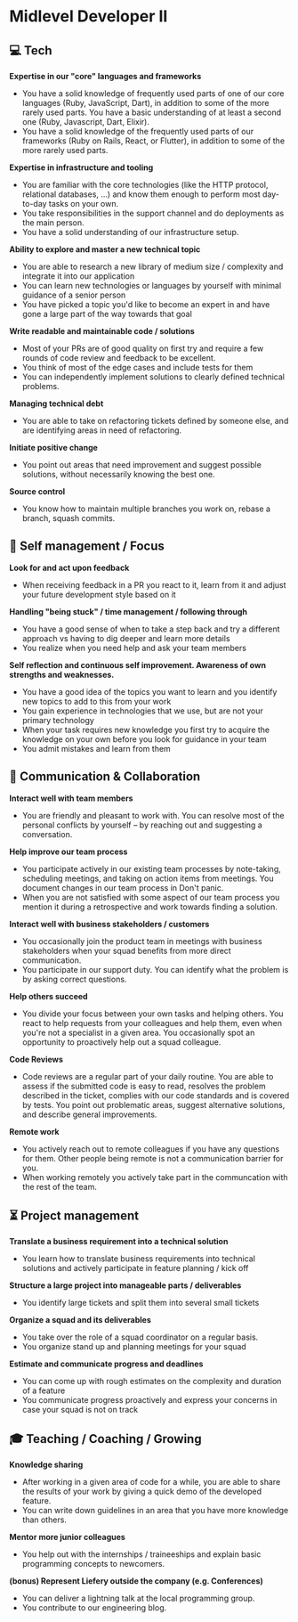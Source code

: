 # Midlevel Developer II


## 💻 Tech

**Expertise in our "core" languages and frameworks**
* You have a solid knowledge of frequently used parts of one of our core languages (Ruby, JavaScript, Dart), in addition to some of the more rarely used parts. You have a basic understanding of at least a second one (Ruby, Javascript, Dart, Elixir).
* You have a solid knowledge of the frequently used parts of our frameworks (Ruby on Rails, React, or Flutter), in addition to some of the more rarely used parts.

**Expertise in infrastructure and tooling**
* You are familiar with the core technologies (like the HTTP protocol, relational databases, …) and know them enough to perform most day-to-day tasks on your own.
* You take responsibilities in the support channel and do deployments as the main person.
* You have a solid understanding of our infrastructure setup.

**Ability to explore and master a new technical topic**
* You are able to research a new library of medium size / complexity and integrate it into our application
* You can learn new technologies or languages by yourself with minimal guidance of a senior person
* You have picked a topic you'd like to become an expert in and have gone a large part of the way towards that goal

**Write readable and maintainable code / solutions**
* Most of your PRs are of good quality on first try and require a few rounds of code review and feedback to be excellent.
* You think of most of the edge cases and include tests for them
* You can independently implement solutions to clearly defined technical problems.

**Managing technical debt**
* You are able to take on refactoring tickets defined by someone else, and are identifying areas in need of refactoring.

**Initiate positive change**
* You point out areas that need improvement and suggest possible solutions, without necessarily knowing the best one.

**Source control**
* You know how to maintain multiple branches you work on, rebase a branch, squash commits.


## 🎯 Self management / Focus

**Look for and act upon feedback**
* When receiving feedback in a PR you react to it, learn from it and adjust your future development style based on it

**Handling "being stuck" / time management / following through**
* You have a good sense of when to take a step back and try a different approach vs having to dig deeper and learn more details
* You realize when you need help and ask your team members

**Self reflection and continuous self improvement. Awareness of own strengths and weaknesses.**
* You have a good idea of the topics you want to learn and you identify new topics to add to this from your work
* You gain experience in technologies that we use, but are not your primary technology
* When your task requires new knowledge you first try to acquire the knowledge on your own before you look for guidance in your team
* You admit mistakes and learn from them


## 💬 Communication & Collaboration

**Interact well with team members**
* You are friendly and pleasant to work with. You can resolve most of the personal conflicts by yourself – by reaching out and suggesting a conversation.

**Help improve our team process**
* You participate actively in our existing team processes by note-taking, scheduling meetings, and taking on action items from meetings. You document changes in our team process in Don't panic.
* When you are not satisfied with some aspect of our team process you mention it during a retrospective and work towards finding a solution.

**Interact well with business stakeholders / customers**
* You occasionally join the product team in meetings with business stakeholders when your squad benefits from more direct communication.
* You participate in our support duty. You can identify what the problem is by asking correct questions.

**Help others succeed**
* You divide your focus between your own tasks and helping others. You react to help requests from your colleagues and help them, even when you're not a specialist in a given area. You occasionally spot an opportunity to proactively help out a squad colleague.

**Code Reviews**
* Code reviews are a regular part of your daily routine. You are able to assess if the submitted code is easy to read, resolves the problem described in the ticket, complies with our code standards and is covered by tests. You point out problematic areas, suggest alternative solutions, and describe general improvements.

**Remote work**
* You actively reach out to remote colleagues if you have any questions for them. Other people being remote is not a communication barrier for you.
* When working remotely you actively take part in the communcation with the rest of the team.


## ⏳ Project management

**Translate a business requirement into a technical solution**
* You learn how to translate business requirements into technical solutions and actively participate in feature planning / kick off

**Structure a large project into manageable parts / deliverables**
* You identify large tickets and split them into several small tickets

**Organize a squad and its deliverables**
* You take over the role of a squad coordinator on a regular basis.
* You organize stand up and planning meetings for your squad

**Estimate and communicate progress and deadlines**
* You can come up with rough estimates on the complexity and duration of a feature
* You communicate progress proactively and express your concerns in case your squad is not on track


## 🎓 Teaching / Coaching / Growing

**Knowledge sharing**
* After working in a given area of code for a while, you are able to share the results of your work by giving a quick demo of the developed feature.
* You can write down guidelines in an area that you have more knowledge than others.

**Mentor more junior colleagues**
* You help out with the internships / traineeships and explain basic programming concepts to newcomers.

**(bonus) Represent Liefery outside the company (e.g. Conferences)**
* You can deliver a lightning talk at the local programming group.
* You contribute to our engineering blog.
